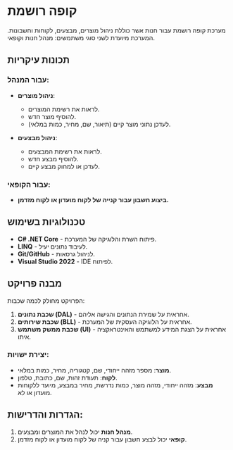 
# קופה רושמת

מערכת קופה רושמת עבור חנות אשר כוללת ניהול מוצרים, מבצעים, לקוחות וחשבונות. המערכת מיועדת לשני סוגי משתמשים: מנהל חנות וקופאי.

## תכונות עיקריות

### עבור המנהל:
- **ניהול מוצרים**:
  - לראות את רשימת המוצרים.
  - להוסיף מוצר חדש.
  - לעדכן נתוני מוצר קיים (תיאור, שם, מחיר, כמות במלאי).

- **ניהול מבצעים**:
  - לראות את רשימת המבצעים.
  - להוסיף מבצע חדש.
  - לעדכן או למחוק מבצע קיים.

### עבור הקופאי:
- **ביצוע חשבון עבור קנייה של לקוח מועדון או לקוח מזדמן.**


## טכנולוגיות בשימוש

- **C# .NET Core** - פיתוח השרת והלוגיקה של המערכת.
- **LINQ** - לעיבוד נתונים יעיל.
- **Git/GitHub** - לניהול גרסאות.
- **Visual Studio 2022** - IDE לפיתוח.

## מבנה פרויקט

הפרויקט מחולק לכמה שכבות:
1. **שכבת נתונים (DAL)** - אחראית על שמירת הנתונים והגישה אליהם.
2. **שכבת שירותים (BLL)** - אחראית על הלוגיקה העסקית של המערכת.
3. **שכבת ממשק משתמש (UI)** - אחראית על הצגת המידע למשתמש והאינטראקציה איתו.

### יצירת ישויות:
- **מוצר**: מספר מזהה ייחודי, שם, קטגוריה, מחיר, כמות במלאי.
- **לקוח**: תעודת זהות, שם, כתובת, טלפון.
- **מבצע**: מזהה ייחודי, מזהה מוצר, כמות נדרשת, מחיר במבצע, מיועד ללקוחות מועדון או לא.

## הגדרות והדרישות:

1. **מנהל חנות** יכול לנהל את המוצרים ומבצעים.
2. **קופאי**   יכול לבצע חשבון עבור קניה של לקוח מועדון או לקוח מזדמן.

